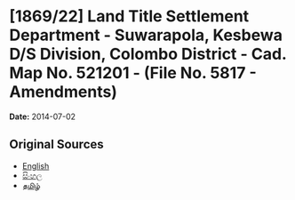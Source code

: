 # [1869/22] Land Title Settlement Department - Suwarapola, Kesbewa D/S Division, Colombo District - Cad. Map No. 521201 - (File No. 5817 - Amendments)

**Date:** 2014-07-02

## Original Sources

- [English](https://documents.gov.lk/view/extra-gazettes/2014/7/1869-22_E.pdf)
- [සිංහල](https://documents.gov.lk/view/extra-gazettes/2014/7/1869-22_S.pdf)
- [தமிழ்](https://documents.gov.lk/view/extra-gazettes/2014/7/1869-22_T.pdf)
